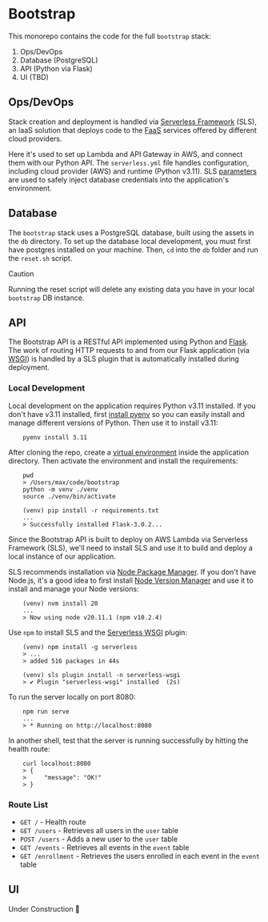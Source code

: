 # Bootstrap

This monorepo contains the code for the full `bootstrap` stack:

1. Ops/DevOps
2. Database (PostgreSQL)
3. API (Python via Flask)
4. UI (TBD)


## Ops/DevOps

Stack creation and deployment is handled via [Serverless Framework](https://www.serverless.com/) (SLS), an IaaS solution that deploys code to the [FaaS](https://en.wikipedia.org/wiki/Function_as_a_service) services offered by different cloud providers.

Here it's used to set up Lambda and API Gateway in AWS, and connect them with our Python API. The `serverless.yml` file handles configuration, including cloud provider (AWS) and runtime (Python v3.11).  SLS [parameters](https://www.serverless.com/framework/docs/guides/parameters) are used to safely inject database credentials into the application's environment.


## Database

The `bootstrap` stack uses a PostgreSQL database, built using the assets in the `db` directory.  To set up the database local development, you must first have postgres installed on your machine.  Then, `cd` into the `db` folder and run the `reset.sh` script.

> [!CAUTION]
> Running the reset script will delete any existing data you have in your local `bootstrap` DB instance.


## API

The Bootstrap API is a RESTful API implemented using Python and [Flask](https://flask.palletsprojects.com/en/3.0.x/).  The work of routing HTTP requests to and from our Flask application (via [WSGI](https://en.wikipedia.org/wiki/Web_Server_Gateway_Interface)) is handled by a SLS plugin that is automatically installed during deployment.

### Local Development
Local development on the application requires Python v3.11 installed.  If you don't have v3.11 installed, first [install pyenv](https://github.com/pyenv/pyenv?tab=readme-ov-file#installation) so you can easily install and manage different versions of Python.  Then use it to install v3.11:
```
    pyenv install 3.11
```

After cloning the repo, create a [virtual environment](https://docs.python.org/3/library/venv.html) inside the application directory.  Then activate the environment and install the requirements:
```
    pwd
    > /Users/max/code/bootstrap
    python -m venv ./venv
    source ./venv/bin/activate

    (venv) pip install -r requirements.txt
    ...
    > Successfully installed Flask-3.0.2...

```

Since the Bootstrap API is built to deploy on AWS Lambda via Serverless Framework (SLS), we'll need to install SLS and use it to build and deploy a local instance of our application.

SLS recommends installation via [Node Package Manager](https://nodejs.org/en/learn/getting-started/an-introduction-to-the-npm-package-manager).  If you don't have Node.js, it's a good idea to first install [Node Version Manager](https://github.com/nvm-sh/nvm?tab=readme-ov-file#installing-and-updating) and use it to install and manage your Node versions:
```
    (venv) nvm install 20
    ...
    > Now using node v20.11.1 (npm v10.2.4)
```

Use `npm` to install SLS and the [Serverless WSGI](https://www.serverless.com/plugins/serverless-wsgi) plugin:
```
    (venv) npm install -g serverless
    > ...
    > added 516 packages in 44s

    (venv) sls plugin install -n serverless-wsgi
    > ✔ Plugin "serverless-wsgi" installed  (2s)
```

To run the server locally on port 8080:
```
    npm run serve
    ...
    > * Running on http://localhost:8080
```

In another shell, test that the server is running successfully by hitting the health route:
```
    curl localhost:8080
    > {
    >     "message": "OK!"
    > }
```


### Route List
- `GET /` - Health route
- `GET /users` - Retrieves all users in the `user` table
- `POST /users` - Adds a new user to the `user` table
- `GET /events` - Retrieves all events in the `event` table
- `GET /enrollment` - Retrieves the users enrolled in each event in the `event` table

## UI

Under Construction 🚧